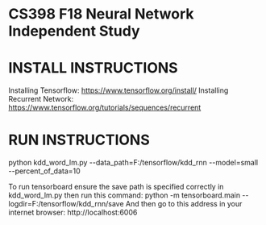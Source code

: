 # CS398 F18 Neural Network Independent Study

# INSTALL INSTRUCTIONS

Installing Tensorflow: https://www.tensorflow.org/install/
Installing Recurrent Network: https://www.tensorflow.org/tutorials/sequences/recurrent

# RUN INSTRUCTIONS

python kdd_word_lm.py --data_path=F:/tensorflow/kdd_rnn --model=small --percent_of_data=10

To run tensorboard ensure the save path is specified correctly in kdd_word_lm.py then run this command:
python -m tensorboard.main --logdir=F:/tensorflow/kdd_rnn/save
And then go to this address in your internet browser:
http://localhost:6006